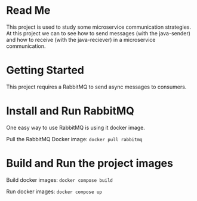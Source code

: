 # Read Me
This project is used to study some microservice communication strategies.
At this project we can to see how to send messages (with the java-sender) and how to receive (with the java-reciever) in a microservice communication.

# Getting Started

This project requires a RabbitMQ to send async messages to consumers.

# Install and Run RabbitMQ

One easy way to use RabbitMQ is using it docker image.

Pull the RabbitMQ Docker image: `docker pull rabbitmq`

# Build and Run the project images
Build docker images: `docker compose build`

Run docker images: `docker compose up`
